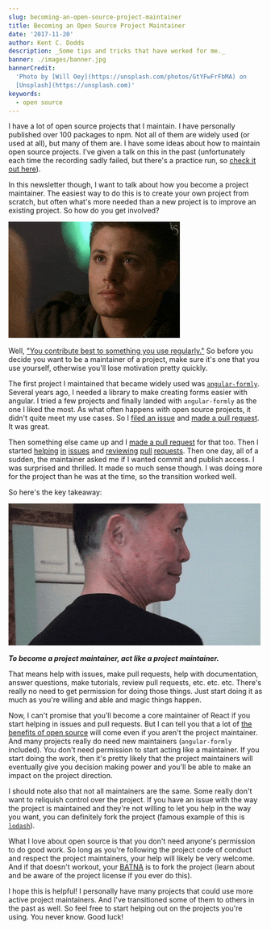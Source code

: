 ```yaml
---
slug: becoming-an-open-source-project-maintainer
title: Becoming an Open Source Project Maintainer
date: '2017-11-20'
author: Kent C. Dodds
description: _Some tips and tricks that have worked for me._
banner: ./images/banner.jpg
bannerCredit:
  'Photo by [Will Oey](https://unsplash.com/photos/GtYFwFrFbMA) on
  [Unsplash](https://unsplash.com)'
keywords:
  - open source
---
```


I have a lot of open source projects that I maintain. I have personally
published over 100 packages to npm. Not all of them are widely used (or used at
all), but many of them are. I have some ideas about how to maintain open source
projects. I've given a talk on this in the past (unfortunately each time the
recording sadly failed, but there's a practice run, so
[check it out here](/talks/#managing-an-open-source-project)).

In this newsletter though, I want to talk about how you become a project
maintainer. The easiest way to do this is to create your own project from
scratch, but often what's more needed than a new project is to improve an
existing project. So how do you get involved?

![good question](./images/0.gif)

Well,
["You contribute best to something you use regularly."](/blog/what-open-source-project-should-i-contribute-to)
So before you decide you want to be a maintainer of a project, make sure it's
one that you use yourself, otherwise you'll lose motivation pretty quickly.

The first project I maintained that became widely used was
[`angular-formly`](https://github.com/formly-js/angular-formly). Several years
ago, I needed a library to make creating forms easier with angular. I tried a
few projects and finally landed with `angular-formly` as the one I liked the
most. As what often happens with open source projects, it didn't quite meet my
use cases. So I
[filed an issue](https://github.com/formly-js/angular-formly/issues/16) and
[made a pull request](https://github.com/formly-js/angular-formly/pull/17). It
was great.

Then something else came up and I
[made a pull request](https://github.com/formly-js/angular-formly/pull/19) for
that too. Then I started
[helping](https://github.com/formly-js/angular-formly/issues/21)
[in](https://github.com/formly-js/angular-formly/issues/23)
[issues](https://github.com/formly-js/angular-formly/issues/32) and
[reviewing](https://github.com/formly-js/angular-formly/pull/26)
[pull](https://github.com/formly-js/angular-formly/pull/54)
[requests](https://github.com/formly-js/angular-formly/pull/61). Then one day,
all of a sudden, the maintainer asked me if I wanted commit and publish access.
I was surprised and thrilled. It made so much sense though. I was doing more for
the project than he was at the time, so the transition worked well.

So here's the key takeaway:

![Are you ready for this?](./images/1.gif)

**_To become a project maintainer, act like a project maintainer._**

That means help with issues, make pull requests, help with documentation, answer
questions, make tutorials, review pull requests, etc. etc. etc. There's really
no need to get permission for doing those things. Just start doing it as much as
you're willing and able and magic things happen.

Now, I can't promise that you'll become a core maintainer of React if you start
helping in issues and pull requests. But I can tell you that a lot of
[the benefits of open source](/blog/how-getting-into-open-source-has-been-awesome-for-me)
will come even if you aren't the project maintainer. And many projects really do
need new maintainers (`angular-formly` included). You don't need permission to
start acting like a maintainer. If you start doing the work, then it's pretty
likely that the project maintainers will eventually give you decision making
power and you'll be able to make an impact on the project direction.

I should note also that not all maintainers are the same. Some really don't want
to reliquish control over the project. If you have an issue with the way the
project is maintained and they're not willing to let you help in the way you
want, you can definitely fork the project (famous example of this is
[`lodash`](https://lodash.com)).

What I love about open source is that you don't need anyone's permission to do
good work. So long as you're following the project code of conduct and respect
the project maintainers, your help will likely be very welcome. And if that
doesn't workout, your [BATNA](http://www.beyondintractability.org/essay/batna)
is to fork the project (learn about and be aware of the project license if you
ever do this).

I hope this is helpful! I personally have many projects that could use more
active project maintainers. And I've transitioned some of them to others in the
past as well. So feel free to start helping out on the projects you're using.
You never know. Good luck!

